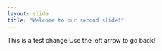 ```yaml
---
layout: slide
title: "Welcome to our second slide!"
---
```

This is a test change
Use the left arrow to go back!
